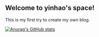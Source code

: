 ## Welcome to yinhao's space!
This is my first try to create my own blog.

[![Anurag's GitHub stats](https://github-readme-stats.vercel.app/api?username=anuraghazra)](https://github.com/yhshishei/github-readme-stats)
